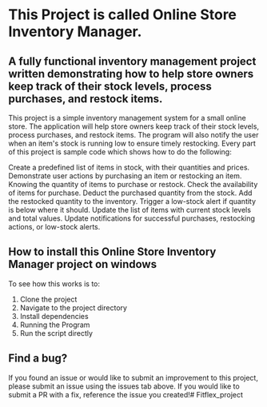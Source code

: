 # This Project is called Online Store Inventory Manager.

## A fully functional inventory management project written demonstrating how to help store owners keep track of their stock levels, process purchases, and restock items.

This project is a simple inventory management system for a small online store. The application will help store owners keep track of their stock levels, process purchases, and restock items. The program will also notify the user when an item's stock is running low to ensure timely restocking. Every part of this project is sample code which shows how to do the following:

Create a predefined list of items in stock, with their quantities and prices.
Demonstrate user actions by purchasing an item or restocking an item.
Knowing the quantity of items to purchase or restock.
Check the availability of items for purchase.
Deduct the purchased quantity from the stock.
Add the restocked quantity to the inventory.
Trigger a low-stock alert if quantity is below where it should.
Update the list of items with current stock levels and total values.
Update notifications for successful purchases, restocking actions, or low-stock alerts.

## How to install this Online Store Inventory Manager project on windows

To see how this works is to:

1. Clone the project
2. Navigate to the project directory
3. Install dependencies
4. Running the Program
5. Run the script directly

## Find a bug?

If you found an issue or would like to submit an improvement to this project, please submit an issue using the issues tab above. If you would like to submit a PR with a fix, reference the issue you created!# Fitflex_project
